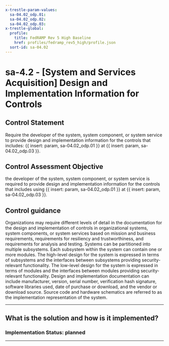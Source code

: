 ```yaml
---
x-trestle-param-values:
  sa-04.02_odp.01:
  sa-04.02_odp.02:
  sa-04.02_odp.03:
x-trestle-global:
  profile:
    title: FedRAMP Rev 5 High Baseline
    href: profiles/fedramp_rev5_high/profile.json
  sort-id: sa-04.02
---
```


# sa-4.2 - \[System and Services Acquisition\] Design and Implementation Information for Controls

## Control Statement

Require the developer of the system, system component, or system service to provide design and implementation information for the controls that includes: {{ insert: param, sa-04.02_odp.01 }} at {{ insert: param, sa-04.02_odp.03 }}.

## Control Assessment Objective

the developer of the system, system component, or system service is required to provide design and implementation information for the controls that includes using {{ insert: param, sa-04.02_odp.01 }} at {{ insert: param, sa-04.02_odp.03 }}.

## Control guidance

Organizations may require different levels of detail in the documentation for the design and implementation of controls in organizational systems, system components, or system services based on mission and business requirements, requirements for resiliency and trustworthiness, and requirements for analysis and testing. Systems can be partitioned into multiple subsystems. Each subsystem within the system can contain one or more modules. The high-level design for the system is expressed in terms of subsystems and the interfaces between subsystems providing security-relevant functionality. The low-level design for the system is expressed in terms of modules and the interfaces between modules providing security-relevant functionality. Design and implementation documentation can include manufacturer, version, serial number, verification hash signature, software libraries used, date of purchase or download, and the vendor or download source. Source code and hardware schematics are referred to as the implementation representation of the system.

______________________________________________________________________

## What is the solution and how is it implemented?

<!-- For implementation status enter one of: implemented, partial, planned, alternative, not-applicable -->

<!-- Note that the list of rules under ### Rules: is read-only and changes will not be captured after assembly to JSON -->

<!-- Add control implementation description here for control: sa-4.2 -->

### Implementation Status: planned

______________________________________________________________________
